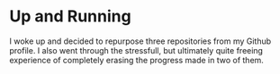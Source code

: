 # Up and Running

I woke up and decided to repurpose three repositories from my Github profile. I also went through the stressfull, but ultimately quite freeing experience of completely erasing the progress made in two of them.
